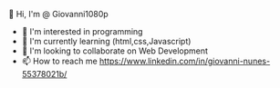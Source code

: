 👋 Hi, I'm @ Giovanni1080p
- 👀 I'm interested in programming
- 🌱 I'm currently learning (html,css,Javascript)
- 💞️ I'm looking to collaborate on Web Development
- 📫 How to reach me https://www.linkedin.com/in/giovanni-nunes-55378021b/

